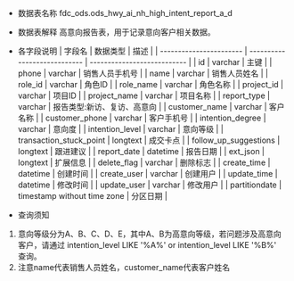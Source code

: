 - 数据表名称
fdc_ods.ods_hwy_ai_nh_high_intent_report_a_d

- 数据表解释
高意向报告表，用于记录意向客户相关数据。

- 各字段说明
| 字段名                  | 数据类型                     | 描述                        |
| ----------------------- | ---------------------------- | --------------------------- |
| id                      | varchar                      | 主键                        |
| phone                   | varchar                      | 销售人员手机号                    |
| name                    | varchar                      | 销售人员姓名                    |
| role_id                 | varchar                      | 角色ID                      |
| role_name               | varchar                      | 角色名称                    |
| project_id              | varchar                      | 项目ID                      |
| project_name            | varchar                      | 项目名称                    |
| report_type             | varchar                      | 报告类型:新访、复访、高意向 |
| customer_name           | varchar                      | 客户名称                    |
| customer_phone          | varchar                      | 客户手机号                  |
| intention_degree        | varchar                      | 意向度                      |
| intention_level         | varchar                      | 意向等级                    |
| transaction_stuck_point | longtext                     | 成交卡点                    |
| follow_up_suggestions   | longtext                     | 跟进建议                    |
| report_date             | datetime                     | 报告日期                    |
| ext_json                | longtext                     | 扩展信息                    |
| delete_flag             | varchar                      | 删除标志                    |
| create_time             | datetime                     | 创建时间                    |
| create_user             | varchar                      | 创建用户                    |
| update_time             | datetime                     | 修改时间                    |
| update_user             | varchar                      | 修改用户                    |
| partitiondate           | timestamp without  time zone | 分区日期                    |

- 查询须知
1. 意向等级分为A、B、C、D、E，其中A、B为高意向等级，若问题涉及高意向客户，请通过 intention_level LIKE '%A%' or intention_level LIKE '%B%' 查询。
2. 注意name代表销售人员姓名，customer_name代表客户姓名